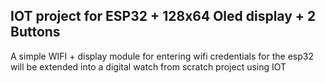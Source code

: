 ## IOT project for ESP32 + 128x64 Oled display + 2 Buttons

A simple WIFI + display module for entering wifi credentials for the esp32
will be extended into a digital watch from scratch project using IOT